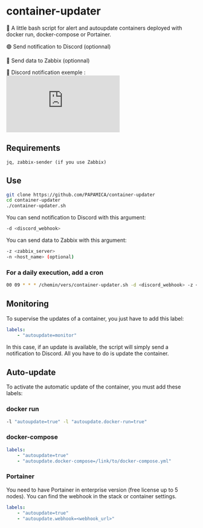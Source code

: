 # container-updater
🚀 A little bash script for alert and autoupdate containers deployed with docker run, docker-compose or Portainer.

🟣 Send notification to Discord (optionnal)

🔴 Send data to Zabbix (optionnal)

🔆 Discord notification exemple :
![ohunebellenotif](https://send.papamica.fr/f.php?h=25rsdWHk&p=1)

## Requirements
```
jq, zabbix-sender (if you use Zabbix)
```

## Use 
```bash
git clone https://github.com/PAPAMICA/container-updater
cd container-updater
./container-updater.sh
```

You can send notification to Discord with this argument:
```bash
-d <discord_webhook>
```

You can send data to Zabbix with this argument:
```bash
-z <zabbix_server>
-n <host_name> (optional)
```
### For a daily execution, add a cron
```bash
00 09 * * * /chemin/vers/container-updater.sh -d <discord_webhook> -z <zabbix_server> >> /var/log/container-updater.log
```

## Monitoring
To supervise the updates of a container, you just have to add this label:
```yaml
labels:
    - "autoupdate=monitor"
```
In this case, if an update is available, the script will simply send a notification to Discord.
All you have to do is update the container.

## Auto-update
To activate the automatic update of the container, you must add these labels:


### docker run
```bash
-l "autoupdate=true" -l "autoupdate.docker-run=true"
```

### docker-compose
```yaml
labels:
    - "autoupdate=true"
    - "autoupdate.docker-compose=/link/to/docker-compose.yml"
```

### Portainer
You need to have Portainer in enterprise version (free license up to 5 nodes). 
You can find the webhook in the stack or container settings.
```yaml
labels:
    - "autoupdate=true"
    - "autoupdate.webhook=<webhook_url>"
```



